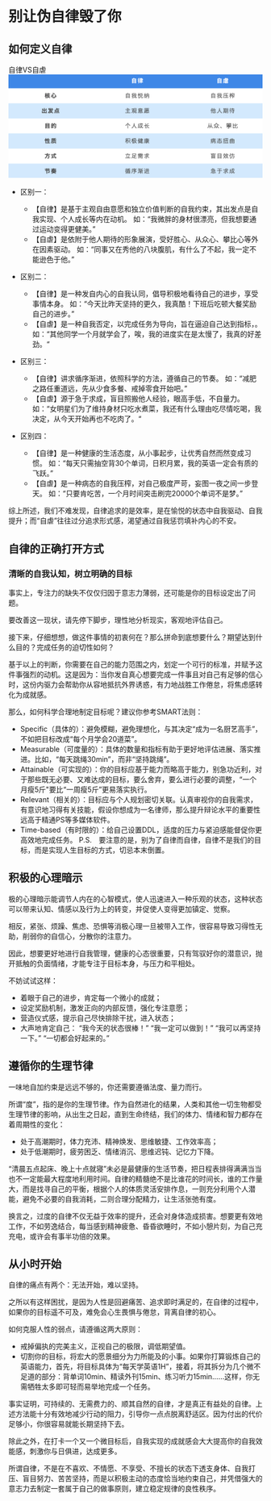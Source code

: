 # 别让伪自律毁了你

## 如何定义自律

自律VS自虐
![./自律vs自虐.png](自律vs自虐.png)

* 区别一：
    * 【自律】是基于主观自由意愿和独立价值判断的自我约束，其出发点是自我实现、个人成长等内在动机。 如：“我微胖的身材很漂亮，但我想要通过运动变得更健美。”
    * 【自虐】是依附于他人期待的形象展演，受好胜心、从众心、攀比心等外在因素驱动。 如：“同事又在秀他的八块腹肌，有什么了不起，我一定不能逊色于他。”

* 区别二：
    * 【自律】是一种发自内心的自我认同，倡导积极地看待自己的进步，享受事情本身。 如：“今天比昨天坚持的更久，我真酷！下班后吃顿大餐奖励自己的进步。”
    * 【自虐】是一种自我否定，以完成任务为导向，旨在逼迫自己达到指标，。 如：“其他同学一个月就学会了，唉，我的进度实在是太慢了，我真的好差劲。“

* 区别三：
    * 【自律】讲求循序渐进，依照科学的方法，遵循自己的节奏。 如：“减肥之路任重道远，先从少食多餐、戒掉零食开始吧。”
    * 【自虐】源于急于求成，盲目照搬他人经验，眼高手低，不自量力。 如：“女明星们为了维持身材只吃水煮菜，我还有什么理由吃尽情吃喝，我决定，从今天开始再也不吃肉了。“

* 区别四：
    * 【自律】是一种健康的生活态度，从小事起步，让优秀自然而然变成习惯。 如：“每天只需抽空背30个单词，日积月累，我的英语一定会有质的飞跃。”
    * 【自虐】是一种病态的自我压榨，对自己极度严苛，妄图一夜之间一步登天。 如：“只要肯吃苦，一个月时间突击刷完20000个单词不是梦。”

综上所述，我们不难发现，自律追求的是效率，是在愉悦的状态中自我驱动、自我提升；而“自虐”往往过分追求形式感，渴望通过自我惩罚填补内心的不安。



## 自律的正确打开方式

### 清晰的自我认知，树立明确的目标
事实上，专注力的缺失不仅仅归因于意志力薄弱，还可能是你的目标设定出了问题。

要改善这一现状，请先停下脚步，理性地分析现实，客观地评估自己。

接下来，仔细想想，做这件事情的初衷何在？那么拼命到底想要什么？期望达到什么目的？完成任务的迫切性如何？

基于以上的判断，你需要在自己的能力范围之内，划定一个可行的标准，并赋予这件事强烈的动机。这是因为：当你发自真心想要完成一件事且对自己有足够的信心时，这份内驱力会帮助你从容地抵抗外界诱惑，有力地战胜工作倦怠，将焦虑感转化为成就感。


那么，如何科学合理地制定目标呢？建议你参考SMART法则：
* Specific（具体的）：避免模糊，避免理想化，与其决定“成为一名厨艺高手”，不如把目标改成“每个月学会20道菜”。
* Measurable（可度量的）：具体的数量和指标有助于更好地评估进展、落实推进。比如，“每天跳绳30min”，而非“坚持跳绳”。
* Attainable（可实现的）：你的目标应基于能力而略高于能力，别急功近利，对于那些既无必要、又难达成的目标，要么舍弃，要么进行必要的调整，“一个月瘦5斤"要比“一周瘦5斤”更易落实执行。
* Relevant（相关的）：目标应与个人规划密切关联。认真审视你的自我需求，有意识地习得有关技能，假设你想成为一名律师，那么提升辩论水平的重要性远高于精通PS等多媒体软件。
* Time-based（有时限的）：给自己设置DDL，适度的压力与紧迫感能督促你更高效地完成任务。
P.S.　要注意的是，别为了自律而自律，自律不是我们的目标，而是实现人生目标的方式，切忌本末倒置。


## 积极的心理暗示
极的心理暗示能调节人内在的心智模式，使人迅速进入一种乐观的状态，这种状态可以带来认知、情感以及行为上的转变，并促使人变得更加镇定、觉察。

相反，紧张、烦躁、焦虑、恐惧等消极心理一旦被带入工作，很容易导致习得性无助，削弱你的自信心，分散你的注意力。

因此，想要更好地进行自我管理，健康的心态很重要，只有驾驭好你的潜意识，抛开抵触的负面情绪，才能专注于目标本身，与压力和平相处。

不妨试试这样：
* 着眼于自己的进步，肯定每一个微小的成就；
* 设定奖励机制，激发正向的内部反馈，强化专注意愿；
* 营造仪式感，提示自己尽快排除干扰，进入状态；
* 大声地肯定自己： “我今天的状态很棒！” “我一定可以做到！” “我可以再坚持一下。” “一切都会好起来的。”



## 遵循你的生理节律
一味地自加约束是远远不够的，你还需要遵循法度、量力而行。

所谓“度”，指的是你的生理节律。作为自然进化的结果，人类和其他一切生物都受生理节律的影响，从出生之日起，直到生命终结，我们的体力、情绪和智力都存在着周期性的变化：
* 处于高潮期时，体力充沛、精神焕发、思维敏捷、工作效率高；
* 处于低潮期时，疲劳困乏、情绪消沉、思维迟钝、记忆力下降。

“清晨五点起床、晚上十点就寝”未必是最健康的生活节奏，把日程表排得满满当当也不一定能最大程度地利用时间。自律的精髓绝不是比谁花的时间长，谁的工作量大，而是找寻自己的平衡，根据个人的体质灵活安排作息，一则充分利用个人潜能，避免不必要的自我消耗，二则合理分配精力，让生活张弛有度。

换言之，过度的自律不仅无益于效率的提升，还会对身体造成损害。想要更有效地工作，不如劳逸结合，每当感到精神疲惫、昏昏欲睡时，不如小憩片刻，为自己充充电，或许会有事半功倍的效果。



## 从小时开始
自律的痛点有两个：无法开始，难以坚持。

之所以有这样困扰，是因为人性是回避痛苦、追求即时满足的，在自律的过程中，如果你的目标遥不可及，难免会心生畏惧与倦怠，背离自律的初心。

如何克服人性的弱点，请遵循这两大原则：

* 戒掉偏执的完美主义，正视自己的极限，调低期望值。
* 切割你的目标，将宏大的愿景细分为力所能及的小事。如果你打算锻炼自己的英语能力，首先，将目标具体为“每天学英语1H”，接着，将其拆分为几个微不足道的部分：背单词10min、精读外刊15min、练习听力15min……这样，你无需牺牲太多即可轻而易举地完成一个任务。

事实证明，可持续的、无需费力的、顺其自然的自律，才是真正有益处的自律。上述方法能十分有效地减少行动的阻力，引导你一点点脱离舒适区。因为付出的代价足够小，你很容易就能长期坚持下去。

除此之外，在打卡一个又一个微目标后，自我实现的成就感会大大提高你的自我效能感，刺激你与日俱进，达成更多。

所谓自律，不是在不喜欢、不情愿、不享受、不擅长的状态下透支身体、自我打压、盲目努力、苦苦坚持，而是以积极主动的态度恰当地约束自己，并凭借强大的意志力去制定一套属于自己的做事原则，建立稳定规律的良性秩序。








